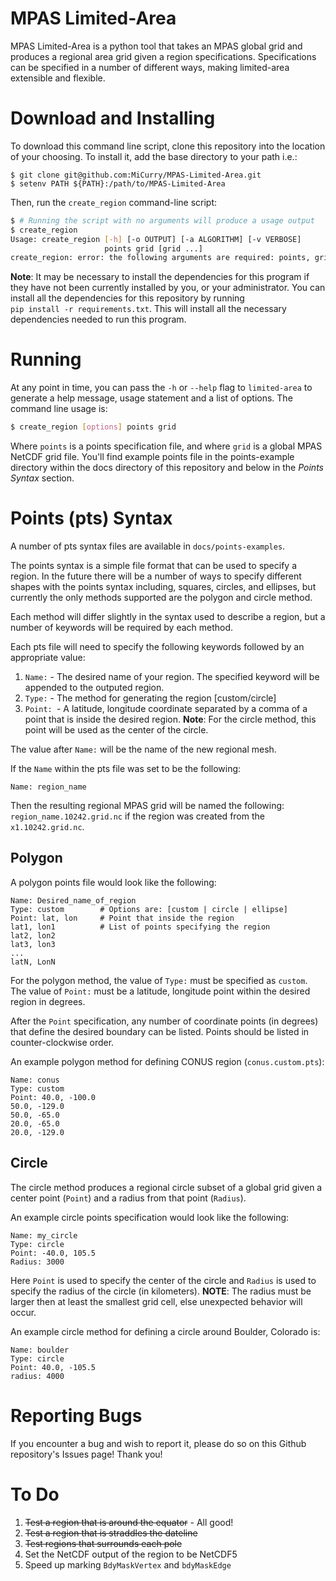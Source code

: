 # MPAS Limited-Area 

MPAS Limited-Area is a python tool that takes an MPAS global grid and produces
a regional area grid given a region specifications. Specifications can be
specified in a number of different ways, making limited-area extensible and
flexible.


# Download and Installing<a name="Installing"/>

To download this command line script, clone this repository into the location
of your choosing. To install it, add the base directory to your path i.e.:

```
$ git clone git@github.com:MiCurry/MPAS-Limited-Area.git
$ setenv PATH ${PATH}:/path/to/MPAS-Limited-Area
```

Then, run the `create_region` command-line script:
```Bash
$ # Running the script with no arguments will produce a usage output
$ create_region
Usage: create_region [-h] [-o OUTPUT] [-a ALGORITHM] [-v VERBOSE]
                     points grid [grid ...]
create_region: error: the following arguments are required: points, grid
```

**Note**: It may be necessary to install the dependencies for this
program if they have not been currently installed by you, or your administrator.
You can install all the dependencies for this repository by running  
`pip install -r requirements.txt`. This will install all the necessary 
dependencies needed to run this program.


# Running<a name="Running"/>

At any point in time, you can pass the `-h` or `--help` flag to `limited-area`
to generate a help message, usage statement and a list of options. The command
line usage is:

``` bash
$ create_region [options] points grid
```

Where `points` is a points specification file, and where `grid` is a global
MPAS NetCDF grid file. You'll find example points file in the points-example
directory within the docs directory of this repository and below in the *Points
Syntax* section.

# Points (pts) Syntax<a name="Points">

A number of pts syntax files are available in `docs/points-examples`.

The points syntax is a simple file format that can be used to specify a region.
In the future there will be a number of ways to specify different shapes with
the points syntax including, squares, circles, and ellipses, but currently the
only methods supported are the polygon and circle method.

Each method will differ slightly in the syntax used to describe a region, but a
number of keywords will be required by each method.

Each pts file will need to specify the following keywords followed by an
appropriate value:

 1. `Name:` - The desired name of your region. The specified keyword will be
              appended to the outputed region.
 2. `Type:` - The method for generating the region [custom/circle]
 3. `Point: `- A latitude, longitude coordinate separated by a comma of a point
               that is inside the desired region. **Note**: For the circle
               method, this point will be used as the center of the circle.


The value after `Name:` will be the name of the new regional mesh. 

If the `Name` within the pts file was set to be the following:
```
Name: region_name
```

Then the resulting regional MPAS grid will be named the following:
`region_name.10242.grid.nc` if the region was created from the
`x1.10242.grid.nc`.

## Polygon

A polygon points file would look like the following:
```
Name: Desired_name_of_region 
Type: custom        # Options are: [custom | circle | ellipse]
Point: lat, lon     # Point that inside the region
lat1, lon1          # List of points specifying the region
lat2, lon2
lat3, lon3
...
latN, LonN
```

For the polygon method, the value of `Type:` must be specified as `custom`.
The value of `Point:` must be a latitude, longitude point within the desired
region in degrees.

After the `Point` specification, any number of coordinate points (in degrees)
that define the desired boundary can be listed. Points should be listed in
counter-clockwise order.

An example polygon method for defining CONUS region (`conus.custom.pts`):
```
Name: conus
Type: custom
Point: 40.0, -100.0
50.0, -129.0
50.0, -65.0
20.0, -65.0
20.0, -129.0
```


## Circle

The circle method produces a regional circle subset of a global grid given a
center point (`Point`) and a radius from that point (`Radius`).

An example circle points specification would look like the following:
```
Name: my_circle
Type: circle
Point: -40.0, 105.5
Radius: 3000
```

Here `Point` is used to specify the center of the circle and `Radius` is used
to specify the radius of the circle (in kilometers). **NOTE**: The radius must
be larger then at least the smallest grid cell, else unexpected behavior will
occur.

An example circle method for defining a circle around Boulder, Colorado is:
```
Name: boulder
Type: circle
Point: 40.0, -105.5
radius: 4000
```

# Reporting Bugs

If you encounter a bug and wish to report it, please do so on this Github repository's Issues page! Thank you!

# To Do

1. ~~Test a region that is around the equator~~ - All good!
2. ~~Test a region that is straddles the dateline~~
3. ~~Test regions that surrounds each pole~~
4. Set the NetCDF output of the region to be NetCDF5
5. Speed up marking `BdyMaskVertex` and `bdyMaskEdge`



